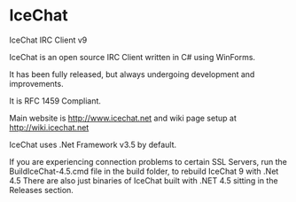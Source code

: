 IceChat
=======

IceChat IRC Client v9

IceChat is an open source IRC Client written in C# using WinForms.

It has been fully released, but always undergoing development and improvements.

It is RFC 1459 Compliant.

Main website is http://www.icechat.net and wiki page setup at http://wiki.icechat.net 

IceChat uses .Net Framework v3.5 by default.

If you are experiencing connection problems to certain SSL Servers, run the BuildIceChat-4.5.cmd file in the build folder, to rebuild IceChat 9 with .Net 4.5
There are also just binaries of IceChat built with .NET 4.5 sitting in the Releases section.

